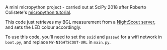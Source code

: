 
A mini micropython project - carried out at SciPy 2018 after Roberto Colistete's [micropython tutorial](https://github.com/rcolistete/MicroPython_Tutorial_SciPy_2018).

This code just retrieves my BGL measurement from a [NightScout server](https://github.com/nightscout/cgm-remote-monitor), and sets the LED colour accordingly.

To use this code, you'll need to set the `ssid` and `passwd` for a wifi network in `boot.py`,
and replace `MY-NIGHTSCOUT-URL` in `main.py`.
